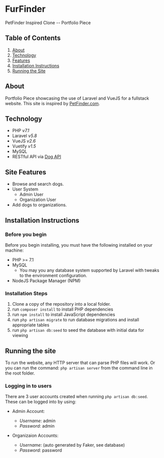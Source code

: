 # FurFinder
 PetFinder Inspired Clone -- Portfolio Piece
 
 ## Table of Contents
 1. [About](#about)
 2. [Technology](#technology)
 3. [Features](#features)
 4. [Installation Instructions](#install)
 5. [Running the Site](#running)
 
 
 ## About <a name="about"></a>
 Portfolio Piece showcasing the use of Laravel and VueJS for a fullstack website. This site is 
 inspired by [PetFinder.com](httpss://www.petfinder.com).
 
 ## Technology  <a name="technology"></a>
 * PHP _v7.1_
 * Laravel _v5.8_
 * VueJS _v2.6_
 * Vuetify _v1.5_
 * MySQL
 * RESTful API via [Dog API](https://dog.ceo/dog-api/)
 
 ## Site Features <a name="features"></a>
 * Browse and search dogs.
 * User System
   * Admin User
   * Organization User
 * Add dogs to organizations.
 
 
 ## Installation Instructions <a name="install"></a>
 
 ### Before you begin
 Before you begin installing, you must have the following installed on your machine:
 * PHP >= 7.1
 * MySQL
   * You may you any database system supported by Laravel with tweaks to the environment configuration.
 * NodeJS Package Manager (NPM)
 
 ### Installation Steps
  
 1. Clone a copy of the repository into a local folder. 
 2. run `composer install` to install PHP dependencies
 3. run `npm install` to install JavaScript dependencies
 4. run `php artisan migrate` to run database migrations and install appropriate tables
 5. run `php artisan db:seed` to seed the database with initial data for viewing
 
 ## Running the site <a name="running"></a>
 
 To run the website, any HTTP server that can parse PHP files will work. Or you can run the command:
 `php artisan server` from the command line in the root folder. 
 
 
 ### Logging in to users
 There are 3 user accounts created when running `php artisan db:seed`. These can be logged into by using:
 
 * Admin Account:
    * _Username:_ admin
    * _Password:_ admin    
    
 * Organizaion Accounts:
    * _Username:_ (auto generated by Faker, see database)
    * _Password:_ password